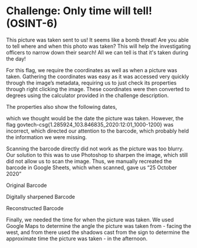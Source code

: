 # Challenge: Only time will tell! (OSINT-6)

This picture was taken sent to us! It seems like a bomb threat! Are you able to tell where and when this photo was taken? This will help the investigating officers to narrow down their search! All we can tell is that it's taken during the day!

For this flag, we require the coordinates as well as when a picture was taken. Gathering the coordinates was easy as it was accessed very quickly through the image’s metadata, requiring us to just check its properties through right clicking the image. These coordinates were then converted to degrees using the calculator provided in the challenge description.


The properties also show the following dates,

which we thought would be the date the picture was taken. However, the flag govtech-csg{1.285924_103.846835_2020:12:01_1000-1200} was incorrect, which directed our attention to the barcode, which probably held the information we were missing. 

Scanning the barcode directly did not work as the picture was too blurry. Our solution to this was to use Photoshop to sharpen the image, which still did not allow us to scan the image. Thus, we manually recreated the barcode in Google Sheets, which when scanned, gave us “25 October 2020”

Original Barcode

Digitally sharpened Barcode

Reconstructed Barcode

Finally, we needed the time for when the picture was taken. We used Google Maps to determine the angle the picture was taken from - facing the west, and from there used the shadows cast from the sign to determine the approximate time the picture was taken - in the afternoon.
